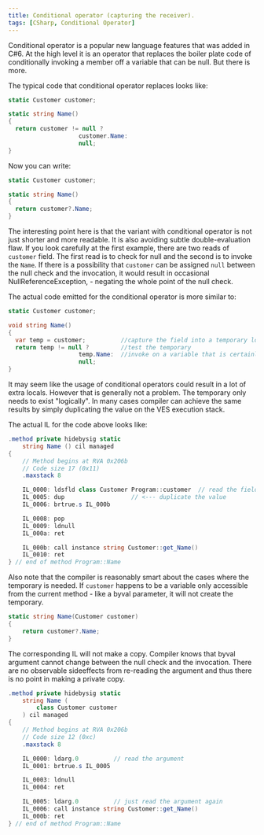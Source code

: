 ```yaml
---
title: Conditional operator (capturing the receiver).
tags: [CSharp, Conditional Operator]
---
```

Conditional operator is a popular new language features that was added in C#6. At the high level it is an operator that replaces the boiler plate code of conditionally invoking a member off a variable that can be null. But there is more.

The typical code that conditional operator replaces looks like:

```cs
static Customer customer;

static string Name()
{
  return customer != null ?
                    customer.Name:
                    null;
}
```

Now you can write:

```cs
static Customer customer;

static string Name()
{
  return customer?.Name;
}
```

The interesting point here is that the variant with conditional operator is not just shorter and more readable. It is also avoiding subtle double-evaluation flaw.
If you look carefully at the first example, there are two reads of ```customer``` field. The first read is to check for null and the second is to invoke the ```Name```. If there is a possibility that ```customer``` can be assigned ```null``` between the null check and the invocation, it would result in occasional NullReferenceException, - negating the whole point of the null check.

The actual code emitted for the conditional operator is more similar to:

```cs
static Customer customer;

void string Name()
{
  var temp = customer;          //capture the field into a temporary local
  return temp != null ?         //test the temporary
                    temp.Name:  //invoke on a variable that is certainly not null
                    null;
}
```

It may seem like the usage of conditional operators could result in a lot of extra locals. However that is generally not a problem. The temporary only needs to exist "logically". In many cases compiler can achieve the same results by simply duplicating the value on the VES execution stack.

The actual IL for the code above looks like:

```cs
.method private hidebysig static
	string Name () cil managed
{
	// Method begins at RVA 0x206b
	// Code size 17 (0x11)
	.maxstack 8

	IL_0000: ldsfld class Customer Program::customer  // read the field _once_
	IL_0005: dup                   // <--- duplicate the value
	IL_0006: brtrue.s IL_000b

	IL_0008: pop
	IL_0009: ldnull
	IL_000a: ret

	IL_000b: call instance string Customer::get_Name()
	IL_0010: ret
} // end of method Program::Name
```

Also note that the compiler is reasonably smart about the cases where the temporary is needed. If ```customer``` happens to be a variable only accessible from the current method - like a byval parameter, it will not create the temporary.

```cs
static string Name(Customer customer)
{
    return customer?.Name;
}
```

The corresponding IL will not make a copy. Compiler knows that byval argument cannot change between the null check and the invocation. There are no observable sideeffects from re-reading the argument and thus there is no point in making a private copy.

```cs
.method private hidebysig static
	string Name (
		class Customer customer
	) cil managed
{
	// Method begins at RVA 0x206b
	// Code size 12 (0xc)
	.maxstack 8

	IL_0000: ldarg.0          // read the argument
	IL_0001: brtrue.s IL_0005

	IL_0003: ldnull
	IL_0004: ret

	IL_0005: ldarg.0          // just read the argument again
	IL_0006: call instance string Customer::get_Name()
	IL_000b: ret
} // end of method Program::Name
```

